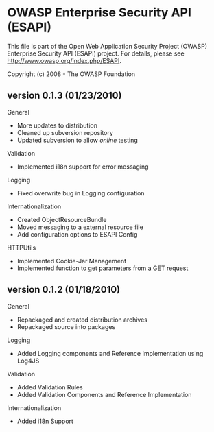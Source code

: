 # OWASP Enterprise Security API (ESAPI)

This file is part of the Open Web Application Security Project (OWASP)
Enterprise Security API (ESAPI) project. For details, please see
http://www.owasp.org/index.php/ESAPI.

Copyright (c) 2008 - The OWASP Foundation


## version 0.1.3 (01/23/2010)
General

* More updates to distribution
* Cleaned up subversion repository
* Updated subversion to allow *online* testing

Validation

* Implemented i18n support for error messaging

Logging

* Fixed overwrite bug in Logging configuration

Internationalization

* Created ObjectResourceBundle
* Moved messaging to a external resource file
* Add configuration options to ESAPI Config

HTTPUtils

* Implemented Cookie-Jar Management
* Implemented function to get parameters from a GET request

## version 0.1.2 (01/18/2010)

General

* Repackaged and created distribution archives
* Repackaged source into packages

Logging

* Added Logging components and Reference Implementation using Log4JS

Validation

* Added Validation Rules
* Added Validation Components and Reference Implementation

Internationalization

* Added i18n Support

